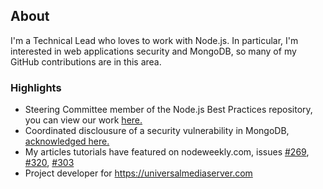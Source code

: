 ## About

I'm a Technical Lead who loves to work with Node.js. In particular, I'm interested in web applications security and MongoDB, so many of my GitHub contributions are in this area.

### Highlights

- Steering Committee member of the Node.js Best Practices repository, you can view our work [here.](https://github.com/goldbergyoni/nodebestpractices)
- Coordinated disclousure of a security vulnerability in MongoDB, [acknowledged here.](https://www.mongodb.com/security)
- My articles tutorials have featured on nodeweekly.com, issues [#269](https://nodeweekly.com/issues/269), [#320](https://nodeweekly.com/issues/320), [#303](https://nodeweekly.com/issues/303)
- Project developer for https://universalmediaserver.com
